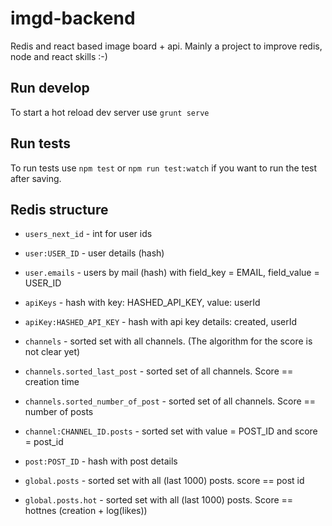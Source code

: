 # imgd-backend
Redis and react based image board + api. Mainly a project to improve redis, node and react skills :-)

## Run develop
To start a hot reload dev server use `grunt serve`

## Run tests
To run tests use `npm test` or `npm run test:watch` if you want to run the test after saving.

## Redis structure

* `users_next_id` - int for user ids
* `user:USER_ID` - user details (hash)
* `user.emails` - users by mail (hash) with field_key = EMAIL, field_value = USER_ID

* `apiKeys` - hash with key: HASHED_API_KEY, value: userId
* `apiKey:HASHED_API_KEY` - hash with api key details: created, userId

* `channels` - sorted set with all channels. (The algorithm for the score is not clear yet)
* `channels.sorted_last_post` - sorted set of all channels. Score == creation time
* `channels.sorted_number_of_post` - sorted set of all channels. Score == number of posts
* `channel:CHANNEL_ID.posts` - sorted set with value = POST_ID and score = post_id

* `post:POST_ID` - hash with post details
* `global.posts` - sorted set with all (last 1000) posts. score == post id
* `global.posts.hot` - sorted set with all (last 1000) posts. Score == hottnes (creation + log(likes))
